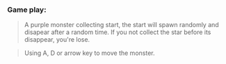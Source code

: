### Game play:

> A purple monster collecting start, the start will spawn randomly and disapear after a random time. If you not collect the star before its disappear, you're lose.

> Using A, D or arrow key to move the monster.
